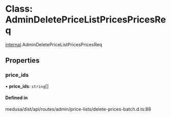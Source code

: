 # Class: AdminDeletePriceListPricesPricesReq

[internal](../modules/internal-17.md).AdminDeletePriceListPricesPricesReq

## Properties

### price\_ids

• **price\_ids**: `string`[]

#### Defined in

medusa/dist/api/routes/admin/price-lists/delete-prices-batch.d.ts:88

